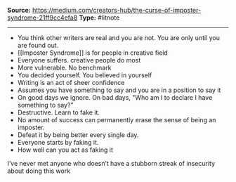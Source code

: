 ---
---
**Source:** https://medium.com/creators-hub/the-curse-of-imposter-syndrome-21ff9cc4efa8
**Type:** #litnote 

----
- You think other writers are real and you are not. You are only until you are found out.
- [[Imposter Syndrome]] is for people in creative field
- Everyone suffers. creative people do most
- More vulnerable. No benchmark
- You decided yourself. You believed in yourself
- Writing is an act of sheer confidence
- Assumes you have something to say and you are in a position to say it
- On good days we ignore. On bad days, "Who am I to declare I have something to say?"
- Destructive. Learn to fake it. 
- No amount of success can permanently erase the sense of being an imposter. 
- Defeat it by being better every single day.
- Everyone starts by faking it. 
- How well can you act as faking it

I’ve never met anyone who doesn’t have a stubborn streak of insecurity about doing this work